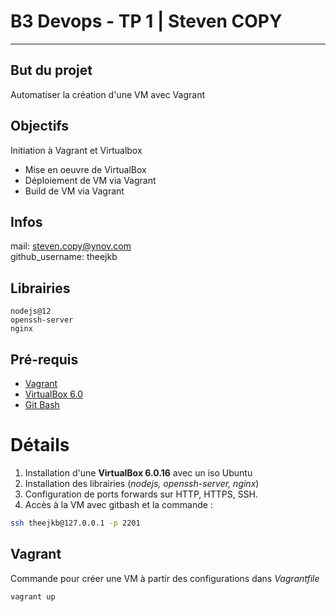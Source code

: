 # B3 Devops - TP 1 | Steven COPY
-------------------

## But du projet
Automatiser la création d'une VM avec Vagrant

## Objectifs
Initiation à Vagrant et Virtualbox
- Mise en oeuvre de VirtualBox
- Déploiement de VM via Vagrant
- Build de VM via Vagrant

## Infos 
mail: steven.copy@ynov.com  
github_username: theejkb
 
## Librairies
```library
nodejs@12
openssh-server
nginx
```
## Pré-requis
- [Vagrant](https://www.vagrantup.com/downloads.html)  
- [VirtualBox 6.0](https://www.virtualbox.org/wiki/Downloads)  
- [Git Bash](https://gitforwindows.org/)

# Détails
1. Installation d'une **VirtualBox 6.0.16** avec un iso Ubuntu
2. Installation des librairies (*nodejs, openssh-server, nginx*)
3. Configuration de ports forwards sur HTTP, HTTPS, SSH.
3. Accès à la VM avec gitbash et la commande :
```bash
ssh theejkb@127.0.0.1 -p 2201
```

## Vagrant
Commande pour créer une VM à partir des configurations dans *Vagrantfile*
```bash
vagrant up
```
